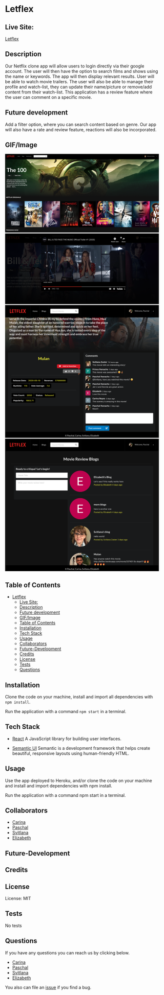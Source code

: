 # Letflex

## Live Site:

[Letflex](https://letflex.herokuapp.com/)

## Description

Our Netflix clone app will allow users to login directly via their google account. The user will then have the option to search films and shows using the name or keywords. The app will then display relevant results. User will be able to watch movie trailers. The user will also be able to manage their profile and watch-list, they can update their name/picture or remove/add content from their watch-list. This application has a review feature where the user can comment on a specific movie.

## Future development

Add a filter option, where you can search content based on genre. Our app will also have a rate and review feature, reactions will also be incorporated.

## GIF/Image

![site image](./client/src/assets/images/landing.png)
![site image](./client/src/assets/images/trailer.png)
![site image](./client/src/assets/images/comment.png)
![site image](./client/src/assets/images/blog.png)

## Table of Contents

- [Letflex](#letflex)
  - [Live Site:](#live-site)
  - [Description](#description)
  - [Future development](#future-development)
  - [GIF/Image](#gifimage)
  - [Table of Contents](#table-of-contents)
  - [Installation](#installation)
  - [Tech Stack](#tech-stack)
  - [Usage](#usage)
  - [Collaborators](#collaborators)
  - [Future-Development](#future-development-1)
  - [Credits](#credits)
  - [License](#license)
  - [Tests](#tests)
  - [Questions](#questions)

## Installation

Clone the code on your machine, install and import all dependencies with `npm install`.

Run the application with a command `npm start` in a terminal.

## Tech Stack

- [React](https://reactjs.org) A JavaScript library for building user interfaces.

- [Semantic UI](https://semantic-ui.com) Semantic is a development framework that helps create beautiful, responsive layouts using human-friendly HTML.

## Usage

Use the app deployed to Heroku, and/or clone the code on your machine and install and import dependencies with npm install.

Run the application with a command npm start in a terminal.

## Collaborators

- [Carina](https://github.com/Creyes17e)
- [Paschal](https://github.com/paschalihenacho)
- [Svitlana](https://github.com/szaster)
- [Elizabeth](https://github.com/lisasosa)

## Future-Development

## Credits

## License

License: MIT

## Tests

No tests

## Questions

If you have any questions you can reach us by clicking below.

- [Carina](https://github.com/Creyes17e)
- [Paschal](https://github.com/paschalihenacho)
- [Svitlana](https://github.com/szaster)
- [Elizabeth](https://github.com/lisasosa)

You also can file an [issue](https://github.com/paschalihenacho/Letflex/issues) if you find a bug.
